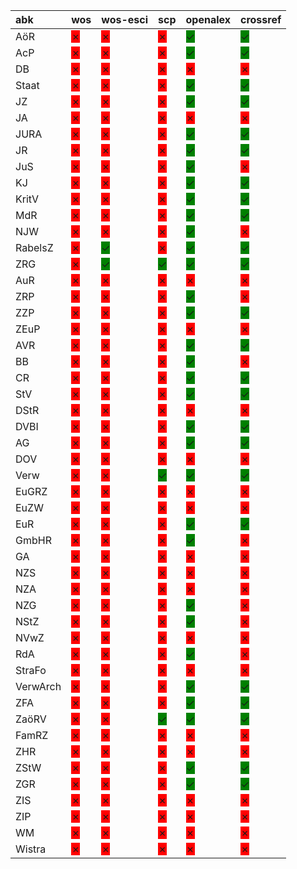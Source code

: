 | abk      | wos                                         | wos-esci                                      | scp                                           | openalex                                      | crossref                                      |
|:---------|:--------------------------------------------|:----------------------------------------------|:----------------------------------------------|:----------------------------------------------|:----------------------------------------------|
| AöR      | <span style="background-color:red">✗</span> | <span style="background-color:red">✗</span>   | <span style="background-color:red">✗</span>   | <span style="background-color:green">✓</span> | <span style="background-color:green">✓</span> |
| AcP      | <span style="background-color:red">✗</span> | <span style="background-color:red">✗</span>   | <span style="background-color:red">✗</span>   | <span style="background-color:green">✓</span> | <span style="background-color:green">✓</span> |
| DB       | <span style="background-color:red">✗</span> | <span style="background-color:red">✗</span>   | <span style="background-color:red">✗</span>   | <span style="background-color:red">✗</span>   | <span style="background-color:red">✗</span>   |
| Staat    | <span style="background-color:red">✗</span> | <span style="background-color:red">✗</span>   | <span style="background-color:red">✗</span>   | <span style="background-color:green">✓</span> | <span style="background-color:green">✓</span> |
| JZ       | <span style="background-color:red">✗</span> | <span style="background-color:red">✗</span>   | <span style="background-color:red">✗</span>   | <span style="background-color:green">✓</span> | <span style="background-color:green">✓</span> |
| JA       | <span style="background-color:red">✗</span> | <span style="background-color:red">✗</span>   | <span style="background-color:red">✗</span>   | <span style="background-color:red">✗</span>   | <span style="background-color:red">✗</span>   |
| JURA     | <span style="background-color:red">✗</span> | <span style="background-color:red">✗</span>   | <span style="background-color:red">✗</span>   | <span style="background-color:green">✓</span> | <span style="background-color:green">✓</span> |
| JR       | <span style="background-color:red">✗</span> | <span style="background-color:red">✗</span>   | <span style="background-color:red">✗</span>   | <span style="background-color:green">✓</span> | <span style="background-color:green">✓</span> |
| JuS      | <span style="background-color:red">✗</span> | <span style="background-color:red">✗</span>   | <span style="background-color:red">✗</span>   | <span style="background-color:green">✓</span> | <span style="background-color:red">✗</span>   |
| KJ       | <span style="background-color:red">✗</span> | <span style="background-color:red">✗</span>   | <span style="background-color:red">✗</span>   | <span style="background-color:green">✓</span> | <span style="background-color:green">✓</span> |
| KritV    | <span style="background-color:red">✗</span> | <span style="background-color:red">✗</span>   | <span style="background-color:red">✗</span>   | <span style="background-color:green">✓</span> | <span style="background-color:green">✓</span> |
| MdR      | <span style="background-color:red">✗</span> | <span style="background-color:red">✗</span>   | <span style="background-color:red">✗</span>   | <span style="background-color:green">✓</span> | <span style="background-color:green">✓</span> |
| NJW      | <span style="background-color:red">✗</span> | <span style="background-color:red">✗</span>   | <span style="background-color:red">✗</span>   | <span style="background-color:green">✓</span> | <span style="background-color:red">✗</span>   |
| RabelsZ  | <span style="background-color:red">✗</span> | <span style="background-color:green">✓</span> | <span style="background-color:red">✗</span>   | <span style="background-color:green">✓</span> | <span style="background-color:green">✓</span> |
| ZRG      | <span style="background-color:red">✗</span> | <span style="background-color:green">✓</span> | <span style="background-color:green">✓</span> | <span style="background-color:green">✓</span> | <span style="background-color:green">✓</span> |
| AuR      | <span style="background-color:red">✗</span> | <span style="background-color:red">✗</span>   | <span style="background-color:red">✗</span>   | <span style="background-color:red">✗</span>   | <span style="background-color:red">✗</span>   |
| ZRP      | <span style="background-color:red">✗</span> | <span style="background-color:red">✗</span>   | <span style="background-color:red">✗</span>   | <span style="background-color:green">✓</span> | <span style="background-color:red">✗</span>   |
| ZZP      | <span style="background-color:red">✗</span> | <span style="background-color:red">✗</span>   | <span style="background-color:red">✗</span>   | <span style="background-color:green">✓</span> | <span style="background-color:green">✓</span> |
| ZEuP     | <span style="background-color:red">✗</span> | <span style="background-color:red">✗</span>   | <span style="background-color:red">✗</span>   | <span style="background-color:red">✗</span>   | <span style="background-color:red">✗</span>   |
| AVR      | <span style="background-color:red">✗</span> | <span style="background-color:red">✗</span>   | <span style="background-color:red">✗</span>   | <span style="background-color:green">✓</span> | <span style="background-color:green">✓</span> |
| BB       | <span style="background-color:red">✗</span> | <span style="background-color:red">✗</span>   | <span style="background-color:red">✗</span>   | <span style="background-color:green">✓</span> | <span style="background-color:red">✗</span>   |
| CR       | <span style="background-color:red">✗</span> | <span style="background-color:red">✗</span>   | <span style="background-color:red">✗</span>   | <span style="background-color:green">✓</span> | <span style="background-color:green">✓</span> |
| StV      | <span style="background-color:red">✗</span> | <span style="background-color:red">✗</span>   | <span style="background-color:red">✗</span>   | <span style="background-color:green">✓</span> | <span style="background-color:green">✓</span> |
| DStR     | <span style="background-color:red">✗</span> | <span style="background-color:red">✗</span>   | <span style="background-color:red">✗</span>   | <span style="background-color:red">✗</span>   | <span style="background-color:red">✗</span>   |
| DVBI     | <span style="background-color:red">✗</span> | <span style="background-color:red">✗</span>   | <span style="background-color:red">✗</span>   | <span style="background-color:green">✓</span> | <span style="background-color:green">✓</span> |
| AG       | <span style="background-color:red">✗</span> | <span style="background-color:red">✗</span>   | <span style="background-color:red">✗</span>   | <span style="background-color:green">✓</span> | <span style="background-color:green">✓</span> |
| DOV      | <span style="background-color:red">✗</span> | <span style="background-color:red">✗</span>   | <span style="background-color:red">✗</span>   | <span style="background-color:red">✗</span>   | <span style="background-color:red">✗</span>   |
| Verw     | <span style="background-color:red">✗</span> | <span style="background-color:red">✗</span>   | <span style="background-color:green">✓</span> | <span style="background-color:green">✓</span> | <span style="background-color:green">✓</span> |
| EuGRZ    | <span style="background-color:red">✗</span> | <span style="background-color:red">✗</span>   | <span style="background-color:red">✗</span>   | <span style="background-color:red">✗</span>   | <span style="background-color:red">✗</span>   |
| EuZW     | <span style="background-color:red">✗</span> | <span style="background-color:red">✗</span>   | <span style="background-color:red">✗</span>   | <span style="background-color:red">✗</span>   | <span style="background-color:red">✗</span>   |
| EuR      | <span style="background-color:red">✗</span> | <span style="background-color:red">✗</span>   | <span style="background-color:red">✗</span>   | <span style="background-color:green">✓</span> | <span style="background-color:green">✓</span> |
| GmbHR    | <span style="background-color:red">✗</span> | <span style="background-color:red">✗</span>   | <span style="background-color:red">✗</span>   | <span style="background-color:green">✓</span> | <span style="background-color:red">✗</span>   |
| GA       | <span style="background-color:red">✗</span> | <span style="background-color:red">✗</span>   | <span style="background-color:red">✗</span>   | <span style="background-color:red">✗</span>   | <span style="background-color:red">✗</span>   |
| NZS      | <span style="background-color:red">✗</span> | <span style="background-color:red">✗</span>   | <span style="background-color:red">✗</span>   | <span style="background-color:red">✗</span>   | <span style="background-color:red">✗</span>   |
| NZA      | <span style="background-color:red">✗</span> | <span style="background-color:red">✗</span>   | <span style="background-color:red">✗</span>   | <span style="background-color:red">✗</span>   | <span style="background-color:red">✗</span>   |
| NZG      | <span style="background-color:red">✗</span> | <span style="background-color:red">✗</span>   | <span style="background-color:red">✗</span>   | <span style="background-color:green">✓</span> | <span style="background-color:red">✗</span>   |
| NStZ     | <span style="background-color:red">✗</span> | <span style="background-color:red">✗</span>   | <span style="background-color:red">✗</span>   | <span style="background-color:green">✓</span> | <span style="background-color:red">✗</span>   |
| NVwZ     | <span style="background-color:red">✗</span> | <span style="background-color:red">✗</span>   | <span style="background-color:red">✗</span>   | <span style="background-color:red">✗</span>   | <span style="background-color:red">✗</span>   |
| RdA      | <span style="background-color:red">✗</span> | <span style="background-color:red">✗</span>   | <span style="background-color:red">✗</span>   | <span style="background-color:green">✓</span> | <span style="background-color:red">✗</span>   |
| StraFo   | <span style="background-color:red">✗</span> | <span style="background-color:red">✗</span>   | <span style="background-color:red">✗</span>   | <span style="background-color:red">✗</span>   | <span style="background-color:red">✗</span>   |
| VerwArch | <span style="background-color:red">✗</span> | <span style="background-color:red">✗</span>   | <span style="background-color:red">✗</span>   | <span style="background-color:green">✓</span> | <span style="background-color:green">✓</span> |
| ZFA      | <span style="background-color:red">✗</span> | <span style="background-color:red">✗</span>   | <span style="background-color:red">✗</span>   | <span style="background-color:green">✓</span> | <span style="background-color:green">✓</span> |
| ZaöRV    | <span style="background-color:red">✗</span> | <span style="background-color:red">✗</span>   | <span style="background-color:green">✓</span> | <span style="background-color:green">✓</span> | <span style="background-color:green">✓</span> |
| FamRZ    | <span style="background-color:red">✗</span> | <span style="background-color:red">✗</span>   | <span style="background-color:red">✗</span>   | <span style="background-color:red">✗</span>   | <span style="background-color:red">✗</span>   |
| ZHR      | <span style="background-color:red">✗</span> | <span style="background-color:red">✗</span>   | <span style="background-color:red">✗</span>   | <span style="background-color:red">✗</span>   | <span style="background-color:red">✗</span>   |
| ZStW     | <span style="background-color:red">✗</span> | <span style="background-color:red">✗</span>   | <span style="background-color:red">✗</span>   | <span style="background-color:green">✓</span> | <span style="background-color:green">✓</span> |
| ZGR      | <span style="background-color:red">✗</span> | <span style="background-color:red">✗</span>   | <span style="background-color:red">✗</span>   | <span style="background-color:green">✓</span> | <span style="background-color:green">✓</span> |
| ZIS      | <span style="background-color:red">✗</span> | <span style="background-color:red">✗</span>   | <span style="background-color:red">✗</span>   | <span style="background-color:red">✗</span>   | <span style="background-color:red">✗</span>   |
| ZIP      | <span style="background-color:red">✗</span> | <span style="background-color:red">✗</span>   | <span style="background-color:red">✗</span>   | <span style="background-color:red">✗</span>   | <span style="background-color:red">✗</span>   |
| WM       | <span style="background-color:red">✗</span> | <span style="background-color:red">✗</span>   | <span style="background-color:red">✗</span>   | <span style="background-color:red">✗</span>   | <span style="background-color:red">✗</span>   |
| Wistra   | <span style="background-color:red">✗</span> | <span style="background-color:red">✗</span>   | <span style="background-color:red">✗</span>   | <span style="background-color:red">✗</span>   | <span style="background-color:red">✗</span>   |